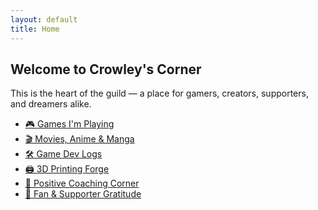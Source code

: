 ```yaml
---
layout: default
title: Home
---
```


<h2>Welcome to Crowley's Corner</h2>
<p>This is the heart of the guild — a place for gamers, creators, supporters, and dreamers alike.</p>
<ul>
  <li><a href="games.md">🎮 Games I'm Playing</a></li>
  <li><a href="media.md">🎬 Movies, Anime & Manga</a></li>
  <li><a href="dev.md">🛠️ Game Dev Logs</a></li>
  <li><a href="print.md">🖨️ 3D Printing Forge</a></li>
  <li><a href="coach.md">🌟 Positive Coaching Corner</a></li>
  <li><a href="fans.md">💖 Fan & Supporter Gratitude</a></li>
</ul>
